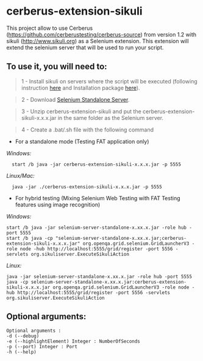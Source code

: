 # cerberus-extension-sikuli

This project allow to use Cerberus (https://github.com/cerberustesting/cerberus-source) from version 1.2 with sikuli (http://www.sikuli.org) as a Selenium extension. This extension will extend the selenium server that will be used to run your script.

## To use it, you will need to:

> 1 - Install sikuli on servers where the script will be executed (following instruction [here](http://sikulix-2014.readthedocs.org/en/latest/index.html)   and Installation package [here](https://launchpad.net/sikuli/sikulix)).

> 2 - Download [Selenium Standalone Server](http://www.seleniumhq.org/download).

> 3 - Unzip cerberus-extension-sikuli and put the cerberus-extension-sikuli-x.x.x.jar in the same folder as the Selenium server.

> 4 - Create a .bat/.sh file with the following command

- For a standalone mode (Testing FAT application only)

_Windows:_

      start /b java -jar cerberus-extension-sikuli-x.x.x.jar -p 5555


_Linux/Mac:_

      java -jar ./cerberus-extension-sikuli-x.x.x.jar -p 5555


- For hybrid testing (Mixing Selenium Web Testing with FAT Testing features using image recognition)

_Windows:_

    start /b java -jar selenium-server-standalone-x.xx.x.jar -role hub -port 5555
    start /b java -cp "selenium-server-standalone-x.xx.x.jar;cerberus-extension-sikuli-x.x.x.jar" org.openqa.grid.selenium.GridLauncherV3 -role node -hub http://localhost:5555/grid/register -port 5556 -servlets org.sikuliserver.ExecuteSikuliAction


_Linux:_

    java -jar selenium-server-standalone-x.xx.x.jar -role hub -port 5555
    java -cp selenium-server-standalone-x.xx.x.jar:cerberus-extension-sikuli-x.x.x.jar org.openqa.grid.selenium.GridLauncherV3 -role node -hub http://localhost:5555/grid/register -port 5556 -servlets org.sikuliserver.ExecuteSikuliAction

## Optional arguments:

    Optional arguments :
    -d (--debug)
    -e (--highlightElement) Integer : NumberOfSeconds
    -p (--port) Integer : Port
    -h (--help)

